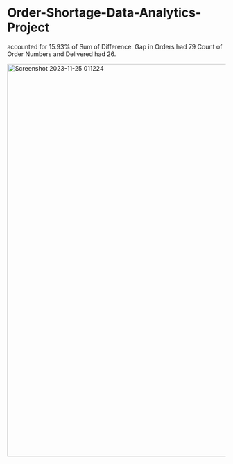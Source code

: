 # Order-Shortage-Data-Analytics-Project

accounted for 15.93% of Sum of Difference.﻿﻿
﻿﻿Gap in Orders had 79 Count of Order Numbers and Delivered had 26.﻿

<img width="906" alt="Screenshot 2023-11-25 011224" src="https://github.com/sachchi99/Order-Shortage-Data-Analytics-Project-/assets/125566315/778d18bf-6df0-465f-9c9b-03e705f9545c">
